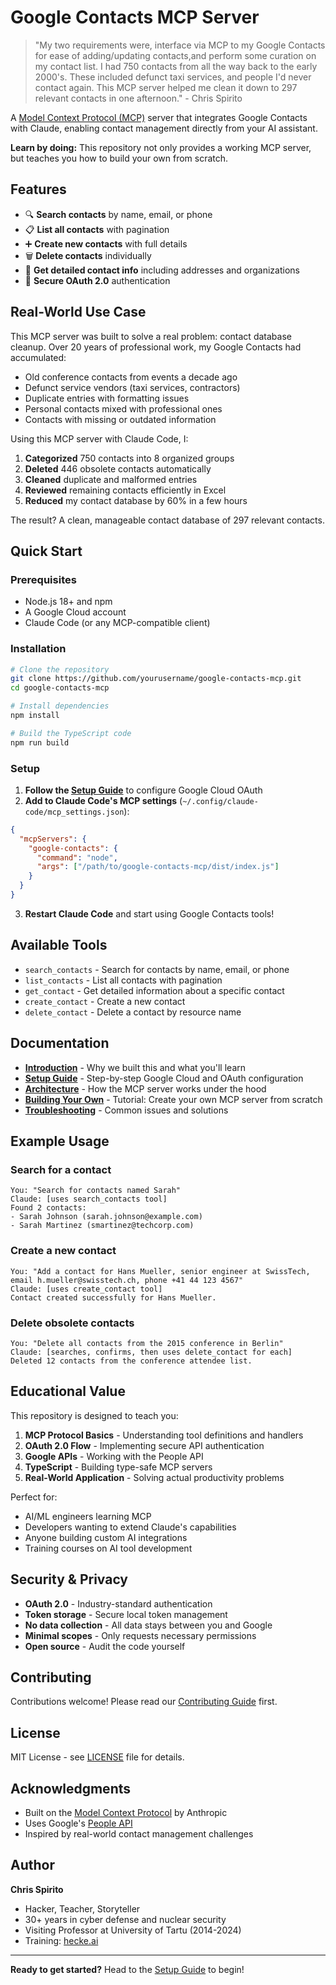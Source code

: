 # Google Contacts MCP Server

> "My two requirements were, interface via MCP to my Google Contacts for ease of adding/updating contacts,and perform some curation on my contact list. I had 750 contacts from all the way back to the early 2000's. These included defunct taxi services, and people I'd never contact again. This MCP server helped me clean it down to 297 relevant contacts in one afternoon." - Chris Spirito

A [Model Context Protocol (MCP)](https://modelcontextprotocol.io) server that integrates Google Contacts with Claude, enabling contact management directly from your AI assistant.

**Learn by doing:** This repository not only provides a working MCP server, but teaches you how to build your own from scratch.

## Features

- 🔍 **Search contacts** by name, email, or phone
- 📋 **List all contacts** with pagination
- ➕ **Create new contacts** with full details
- 🗑️ **Delete contacts** individually
- 📖 **Get detailed contact info** including addresses and organizations
- 🔐 **Secure OAuth 2.0** authentication

## Real-World Use Case

This MCP server was built to solve a real problem: contact database cleanup. Over 20 years of professional work, my Google Contacts had accumulated:

- Old conference contacts from events a decade ago
- Defunct service vendors (taxi services, contractors)
- Duplicate entries with formatting issues
- Personal contacts mixed with professional ones
- Contacts with missing or outdated information

Using this MCP server with Claude Code, I:
1. **Categorized** 750 contacts into 8 organized groups
2. **Deleted** 446 obsolete contacts automatically
3. **Cleaned** duplicate and malformed entries
4. **Reviewed** remaining contacts efficiently in Excel
5. **Reduced** my contact database by 60% in a few hours

The result? A clean, manageable contact database of 297 relevant contacts.

## Quick Start

### Prerequisites

- Node.js 18+ and npm
- A Google Cloud account
- Claude Code (or any MCP-compatible client)

### Installation

```bash
# Clone the repository
git clone https://github.com/yourusername/google-contacts-mcp.git
cd google-contacts-mcp

# Install dependencies
npm install

# Build the TypeScript code
npm run build
```

### Setup

1. **Follow the [Setup Guide](docs/02-setup-guide.md)** to configure Google Cloud OAuth
2. **Add to Claude Code's MCP settings** (`~/.config/claude-code/mcp_settings.json`):

```json
{
  "mcpServers": {
    "google-contacts": {
      "command": "node",
      "args": ["/path/to/google-contacts-mcp/dist/index.js"]
    }
  }
}
```

3. **Restart Claude Code** and start using Google Contacts tools!

## Available Tools

- `search_contacts` - Search for contacts by name, email, or phone
- `list_contacts` - List all contacts with pagination
- `get_contact` - Get detailed information about a specific contact
- `create_contact` - Create a new contact
- `delete_contact` - Delete a contact by resource name

## Documentation

- **[Introduction](docs/01-introduction.md)** - Why we built this and what you'll learn
- **[Setup Guide](docs/02-setup-guide.md)** - Step-by-step Google Cloud and OAuth configuration
- **[Architecture](docs/03-architecture.md)** - How the MCP server works under the hood
- **[Building Your Own](docs/04-building-your-own.md)** - Tutorial: Create your own MCP server from scratch
- **[Troubleshooting](docs/05-troubleshooting.md)** - Common issues and solutions

## Example Usage

### Search for a contact
```
You: "Search for contacts named Sarah"
Claude: [uses search_contacts tool]
Found 2 contacts:
- Sarah Johnson (sarah.johnson@example.com)
- Sarah Martinez (smartinez@techcorp.com)
```

### Create a new contact
```
You: "Add a contact for Hans Mueller, senior engineer at SwissTech, email h.mueller@swisstech.ch, phone +41 44 123 4567"
Claude: [uses create_contact tool]
Contact created successfully for Hans Mueller.
```

### Delete obsolete contacts
```
You: "Delete all contacts from the 2015 conference in Berlin"
Claude: [searches, confirms, then uses delete_contact for each]
Deleted 12 contacts from the conference attendee list.
```

## Educational Value

This repository is designed to teach you:

1. **MCP Protocol Basics** - Understanding tool definitions and handlers
2. **OAuth 2.0 Flow** - Implementing secure API authentication
3. **Google APIs** - Working with the People API
4. **TypeScript** - Building type-safe MCP servers
5. **Real-World Application** - Solving actual productivity problems

Perfect for:
- AI/ML engineers learning MCP
- Developers wanting to extend Claude's capabilities
- Anyone building custom AI integrations
- Training courses on AI tool development

## Security & Privacy

- **OAuth 2.0** - Industry-standard authentication
- **Token storage** - Secure local token management
- **No data collection** - All data stays between you and Google
- **Minimal scopes** - Only requests necessary permissions
- **Open source** - Audit the code yourself

## Contributing

Contributions welcome! Please read our [Contributing Guide](CONTRIBUTING.md) first.

## License

MIT License - see [LICENSE](LICENSE) file for details.

## Acknowledgments

- Built on the [Model Context Protocol](https://modelcontextprotocol.io) by Anthropic
- Uses Google's [People API](https://developers.google.com/people)
- Inspired by real-world contact management challenges

## Author

**Chris Spirito**
- Hacker, Teacher, Storyteller
- 30+ years in cyber defense and nuclear security
- Visiting Professor at University of Tartu (2014-2024)
- Training: [hecke.ai](https://hecke.ai)

---

**Ready to get started?** Head to the [Setup Guide](docs/02-setup-guide.md) to begin!
